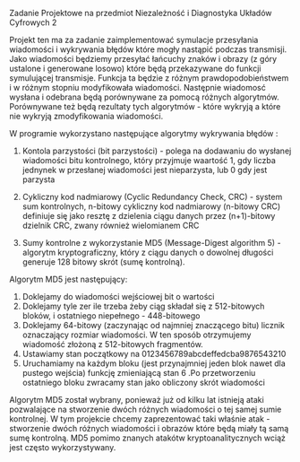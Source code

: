 Zadanie Projektowe na przedmiot Niezależność i Diagnostyka Układów Cyfrowych 2

Projekt ten ma za zadanie zaimplementować symulacje przesyłania wiadomości i wykrywania błędów które mogły nastąpić podczas transmisji.
Jako wiadomości będziemy przesyłać łańcuchy znaków i obrazy (z góry ustalone i generowane losowo) które będą przekazywane do funkcji symulującej transmisje. Funkcja ta będzie z różnym prawdopodobieństwem i w różnym stopniu modyfikowała wiadomości. Następnie wiadomosć wysłana i odebrana będą porównywane za pomocą różnych algorytmów. Porównywane też będą rezultaty tych algorytmów - które wykryją a które nie wykryją zmodyfikowania wiadomości.

W programie wykorzystano następujące algorytmy wykrywania błędów :

1. Kontola parzystości (bit parzystości) - polega na dodawaniu do wysłanej wiadomości bitu kontrolnego, który przyjmuje waartość 1, gdy liczba jednynek w przesłanej wiadomości jest nieparzysta, lub 0 gdy jest parzysta
                                           
2. Cykliczny kod nadmiarowy (Cyclic Redundancy Check, CRC) - system sum kontrolnych, n-bitowy cykliczny kod nadmiarowy (n-bitowy CRC) definiuje się jako resztę z dzielenia ciągu danych przez (n+1)-bitowy dzielnik CRC, zwany również wielomianem CRC

3. Sumy kontrolne z wykorzystanie MD5 (Message-Digest algorithm 5) - algorytm kryptograficzny, który z ciągu danych o dowolnej długości generuje 128 bitowy skrót (sumę kontrolną). 

Algorytm MD5 jest następujący:

  1. Doklejamy do wiadomości wejściowej bit o wartości 
  2. Doklejamy tyle zer ile trzeba żeby ciąg składał się z 512-bitowych bloków, i ostatniego niepełnego - 448-bitowego
  3. Doklejamy 64-bitowy (zaczynając od najmniej znaczącego bitu) licznik oznaczający rozmiar wiadomości. W ten sposób otrzymujemy              wiadomość złożoną z 512-bitowych fragmentów.
  4. Ustawiamy stan początkowy na 0123456789abcdeffedcba9876543210
  5. Uruchamiamy na każdym bloku (jest przynajmniej jeden blok nawet dla pustego wejścia) funkcję zmieniającą stan
  6 .Po przetworzeniu ostatniego bloku zwracamy stan jako obliczony skrót wiadomości

Algorytm MD5 został wybrany, ponieważ już od kilku lat istnieją ataki pozwalające na stworzenie dwóch różnych wiadomości o tej samej sumie kontrolnej. W tym projekcie chcemy zaprezentować taki właśnie atak - stworzenie dwóch różnych wiadomości i obrazów które będą miały tą samą sumę kontrolną. MD5 pomimo znanych atakótw kryptoanalitycznych wciąż jest często wykorzystywany.

